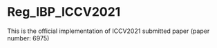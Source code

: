 # Reg_IBP_ICCV2021
This is the official implementation of ICCV2021 submitted paper (paper number: 6975)

